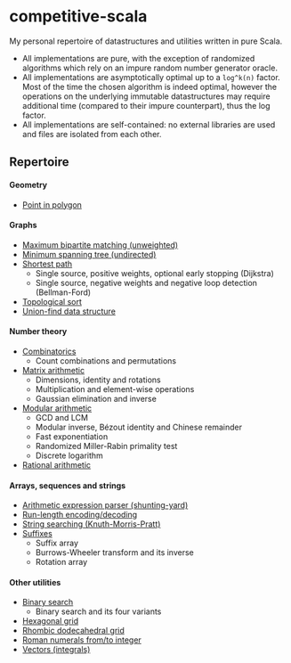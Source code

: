 competitive-scala
===

My personal repertoire of datastructures and utilities written in pure Scala.

* All implementations are pure, with the exception of randomized algorithms which rely on an impure random number generator oracle.
* All implementations are asymptotically optimal up to a `log^k(n)` factor. Most of the time the chosen algorithm is indeed optimal, however the operations on the underlying immutable datastructures may require additional time (compared to their impure counterpart), thus the log factor.
* All implementations are self-contained: no external libraries are used and files are isolated from each other.

## Repertoire

#### Geometry

* [Point in polygon](src/main/scala/competitivescala/geometry/PointPolygon.scala)

#### Graphs

* [Maximum bipartite matching (unweighted)](src/main/scala/competitivescala/graphs/bipartite/BipartiteMatchingUnweighted.scala)
* [Minimum spanning tree (undirected)](src/main/scala/competitivescala/graphs/MinimumSpanningTree.scala)
* [Shortest path](src/main/scala/competitivescala/graphs/ShortestPath.scala)
  * Single source, positive weights, optional early stopping (Dijkstra)
  * Single source, negative weights and negative loop detection (Bellman-Ford)
* [Topological sort](src/main/scala/competitivescala/graphs/TopologicalSort.scala)
* [Union-find data structure](src/main/scala/competitivescala/graphs/UnionFind.scala)

#### Number theory

* [Combinatorics](src/main/scala/competitivescala/numbers/Combinatorics.scala)
  * Count combinations and permutations
* [Matrix arithmetic](src/main/scala/competitivescala/numbers/MatrixArithmetic.scala)
  * Dimensions, identity and rotations
  * Multiplication and element-wise operations
  * Gaussian elimination and inverse
* [Modular arithmetic](src/main/scala/competitivescala/numbers/ModularArithmetic.scala)
  * GCD and LCM
  * Modular inverse, Bézout identity and Chinese remainder
  * Fast exponentiation
  * Randomized Miller-Rabin primality test
  * Discrete logarithm
* [Rational arithmetic](src/main/scala/competitivescala/numbers/RationalArithmetic.scala)

#### Arrays, sequences and strings

* [Arithmetic expression parser (shunting-yard)](src/main/scala/competitivescala/strings/parsing/ShuntingYard.scala)
* [Run-length encoding/decoding](src/main/scala/competitivescala/strings/RunLength.scala)
* [String searching (Knuth-Morris-Pratt)](src/main/scala/competitivescala/strings/StringSearch.scala)
* [Suffixes](src/main/scala/competitivescala/strings/SuffixArray.scala)
  * Suffix array
  * Burrows-Wheeler transform and its inverse
  * Rotation array

#### Other utilities

* [Binary search](src/main/scala/competitivescala/utils/BinarySearch.scala)
  * Binary search and its four variants
* [Hexagonal grid](src/main/scala/competitivescala/utils/HexGrid.scala)
* [Rhombic dodecahedral grid](src/main/scala/competitivescala/utils/RhombicDodecahedralGrid.scala)
* [Roman numerals from/to integer](src/main/scala/competitivescala/utils/RomanNumerals.scala)
* [Vectors (integrals)](src/main/scala/competitivescala/utils/Vectors.scala)
